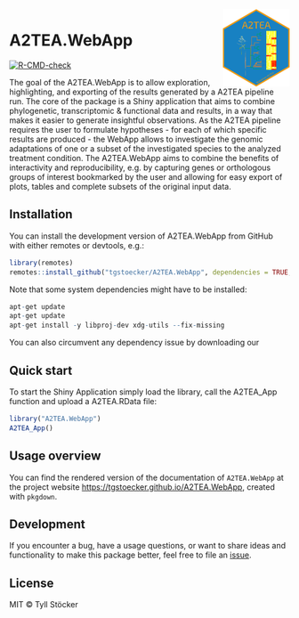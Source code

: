 
<img src="inst/webapp/www/a2tea_hexsticker.png" align="right" alt="" width="120" />

<!-- README.md is generated from README.Rmd. Please edit that file -->

# A2TEA.WebApp

<!-- badges: start -->

[![R-CMD-check](https://github.com/tgstoecker/A2TEA.WebApp/actions/workflows/R-CMD-check.yaml/badge.svg)](https://github.com/tgstoecker/A2TEA.WebApp/actions/workflows/R-CMD-check.yaml)
<!-- badges: end -->

The goal of the A2TEA.WebApp is to allow exploration, highlighting, and
exporting of the results generated by a A2TEA pipeline run. The core of
the package is a Shiny application that aims to combine phylogenetic,
transcriptomic & functional data and results, in a way that makes it
easier to generate insightful observations. As the A2TEA pipeline
requires the user to formulate hypotheses - for each of which specific
results are produced - the WebApp allows to investigate the genomic
adaptations of one or a subset of the investigated species to the
analyzed treatment condition. The A2TEA.WebApp aims to combine the
benefits of interactivity and reproducibility, e.g. by capturing genes
or orthologous groups of interest bookmarked by the user and allowing
for easy export of plots, tables and complete subsets of the original
input data.

## Installation

You can install the development version of A2TEA.WebApp from GitHub with
either remotes or devtools, e.g.:

``` r
library(remotes)
remotes::install_github("tgstoecker/A2TEA.WebApp", dependencies = TRUE, build_vignettes = TRUE)
```

Note that some system dependencies might have to be installed:

``` r
apt-get update
apt-get update
apt-get install -y libproj-dev xdg-utils --fix-missing
```

You can also circumvent any dependency issue by downloading our

## Quick start

To start the Shiny Application simply load the library, call the
A2TEA_App function and upload a A2TEA.RData file:

``` r
library("A2TEA.WebApp")
A2TEA_App()
```

## Usage overview

You can find the rendered version of the documentation of `A2TEA.WebApp`
at the project website <https://tgstoecker.github.io/A2TEA.WebApp>,
created with `pkgdown`.

## Development

If you encounter a bug, have a usage questions, or want to share ideas
and functionality to make this package better, feel free to file an
[issue](https://github.com/tgstoecker/A2TEA.WebApp/issues).

## License

MIT © Tyll Stöcker
